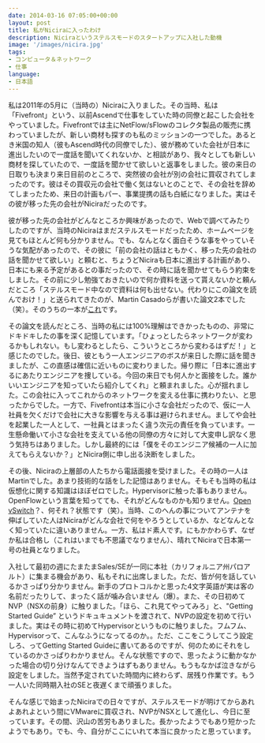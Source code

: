 ```yaml
---
date: 2014-03-16 07:05:00+00:00
layout: post
title: 私がNiciraに入ったわけ
description: Niciraというステルスモードのスタートアップに入社した動機
image: '/images/nicira.jpg'
tags:
- コンピュータ＆ネットワーク
- 仕事
language:
- 日本語
---
```


私は2011年の5月に（当時の）Niciraに入りました。その当時、私は「Fivefront」という、以前Ascendで仕事をしていた時の同僚と起こした会社をやっていました。Fivefrontでは主にNetFlow/sFlowのコレクタ製品の販売に携わっていましたが、新しい商材も探すのも私のミッションの一つでした。あるとき米国の知人（彼もAscend時代の同僚でした）、彼が務めていた会社が日本に進出したいので一度話を聞いてくれないか、と相談があり、我々としても新しい商材を探していたので、一度話を聞かせて欲しいと返事をしました。彼の来日の日取りも決まり来日目前のところで、突然彼の会社が別の会社に買収されてしまったのです。彼はその買収元の会社で働く気はないとのことで、その会社を辞めてしまったため、来日の計画もパー、事業提携の話も白紙になりました。実はその彼が移った先の会社がNiciraだったのです。

彼が移った先の会社がどんなところか興味があったので、Webで調べてみたりしたのですが、当時のNiciraはまだステルスモードだったため、ホームページを見てもほとんど何も分かりません。でも、なんとなく面白そうな事をやっていそうな気配があったので、その彼に「前の会社の話はともかく、移った先の会社の話を聞かせて欲しい」と頼むと、ちょうどNiciraも日本に進出する計画があり、日本にも来る予定があるとの事だったので、その時に話を聞かせてもらう約束をしました。その前に少し勉強ておきたいので何か資料を送って貰えないかと頼んだところ「ステルスモード中なので資料は何も出せない。代わりにこの論文を読んでおけ！」と送られてきたのが、Martin Casadoらが書いた論文2本でした（笑）。そのうちの一本が[これ](http://yuba.stanford.edu/~casado/onix-osdi.pdf)です。

その論文を読んだところ、当時の私には100%理解はできかったものの、非常にドキドキしたの事を深く記憶しています。「ひょっとしたらネットワークが変わるかもしれない。もし変わるとしたら、こういうところから変わるはずだ！」と感じたのでした。後日、彼ともう一人エンジニアのボスが来日した際に話を聞きましたが、この直感は確信に近いものに変わりました。帰り際に「日本に進出するにあたりエンジニアを捜している。今回の来日でも何人かと面接をした。誰かいいエンジニアを知っていたら紹介してくれ」と頼まれました。心が揺れました。この会社に入ってこれからのネットワークを変える仕事に携わりたい、と思ったからでした。一方で、Fivefrontは本当に小さな会社だったので、仮に一人社員を欠くだけで会社に大きな影響を与える事は避けられません。ましてや会社を起業した一人として、一社員とはまったく違う次元の責任を負っています。一生懸命働いて小さな会社を支えている他の同僚の方々に対して大変申し訳なく思う気持ちはありました。しかし最終的には「僕をそのエンジニア候補の一人に加えてもらえないか？」とNicira側に申し出る決断をしました。

その後、Niciraの上層部の人たちから電話面接を受けました。その時の一人はMartinでした。あまり技術的な話をした記憶はありません。そもそも当時の私は仮想化に関する知識はほぼゼロでした。Hypervisorに触った事もありません。OpenFlowという言葉を知ってても、それがどんなものかも知りません。[Open vSwitch](http://openvswitch.org/)？、何それ？状態です（笑）。当時、このへんの事についてアンテナを伸ばしていた人はNiciraがどんな会社で何をやろうとしているか、などなんとなく知っていたに違いありません。一方、私はド素人です。にもかかわらず、なぜか私は合格し（これはいまでも不思議でなりません）、晴れてNiciraで日本第一号の社員となりました。

入社して最初の週にたまたまSales/SEが一同に本社（カリフォルニア州パロアルト）に集まる機会があり、私もそれに出席しました。ただ、皆が何を話しているかさっぱり分かりません。新手のプロトコルかと思った4文字英語が実は客の名前だったりして、まったく話が噛み合いません（爆）。また、その日初めてNVP（NSXの前身）に触りました。「ほら、これ見てやってみろ」と、"Getting Started Guide” というドキュキュメントを渡されて、NVPの設定を初めて行いました。実はその時に初めてHypervisorというものに触りました。フムフム、Hypervisorって、こんなふうになってるのか。。ただ、ここをこうしてこう設定しろ、ってGetting Started Guideに書いてあるのですが、何のためにそれをしているのかさっぱりわかりません。そんな状態ですので、思ったように動かなかった場合の切り分けなんてできようはずもありません。もうもなかば泣きながら設定をしました。当然予定されていた時間内に終わらず、居残り作業です。もう一人いた同時期入社のSEと夜遅くまで頑張りました。

そんな感じで始まったNiciraでの日々ですが、ステルスモードが明けてからあれよあれよという間にVMwareに買収され、NVPがNSXとして進化し、今日に至っています。その間、沢山の苦労もありました。長かったようでもあり短かったようでもあり。でも、今、自分がここにいれて本当に良かったと思っています。
